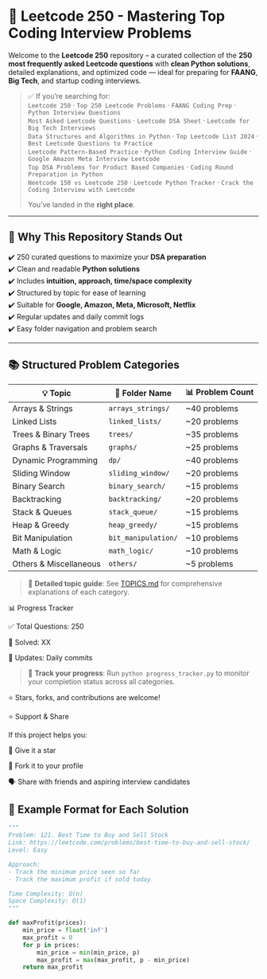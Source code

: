 # 🧠 Leetcode 250 - Mastering Top Coding Interview Problems

Welcome to the **Leetcode 250** repository – a curated collection of the **250 most frequently asked Leetcode questions** with **clean Python solutions**, detailed explanations, and optimized code — ideal for preparing for **FAANG**, **Big Tech**, and startup coding interviews.

> ✅ If you’re searching for:  
> `Leetcode 250` · `Top 250 Leetcode Problems` · `FAANG Coding Prep` · `Python Interview Questions`  
> `Most Asked Leetcode Questions` · `Leetcode DSA Sheet` · `Leetcode for Big Tech Interviews`  
> `Data Structures and Algorithms in Python` · `Top Leetcode List 2024` · `Best Leetcode Questions to Practice`  
> `Leetcode Pattern-Based Practice` · `Python Coding Interview Guide` · `Google Amazon Meta Interview Leetcode`  
> `Top DSA Problems for Product Based Companies` · `Coding Round Preparation in Python`  
> `Neetcode 150 vs Leetcode 250` · `Leetcode Python Tracker` · `Crack the Coding Interview with Leetcode`  
> 
> You’ve landed in the **right place**.


---

## 🚀 Why This Repository Stands Out

✔️ 250 curated questions to maximize your **DSA preparation**  
✔️ Clean and readable **Python solutions**  
✔️ Includes **intuition, approach, time/space complexity**  
✔️ Structured by topic for ease of learning  
✔️ Suitable for **Google, Amazon, Meta, Microsoft, Netflix**  
✔️ Regular updates and daily commit logs  
✔️ Easy folder navigation and problem search  

---

## 📚 Structured Problem Categories

| 💡 Topic                | 📌 Folder Name        | 📊 Problem Count |
|------------------------|-----------------------|------------------|
| Arrays & Strings       | `arrays_strings/`     | ~40 problems     |
| Linked Lists           | `linked_lists/`       | ~20 problems     |
| Trees & Binary Trees   | `trees/`              | ~35 problems     |
| Graphs & Traversals    | `graphs/`             | ~25 problems     |
| Dynamic Programming    | `dp/`                 | ~40 problems     |
| Sliding Window         | `sliding_window/`     | ~20 problems     |
| Binary Search          | `binary_search/`      | ~15 problems     |
| Backtracking           | `backtracking/`       | ~20 problems     |
| Stack & Queues         | `stack_queue/`        | ~15 problems     |
| Heap & Greedy          | `heap_greedy/`        | ~15 problems     |
| Bit Manipulation       | `bit_manipulation/`   | ~10 problems     |
| Math & Logic           | `math_logic/`         | ~10 problems     |
| Others & Miscellaneous | `others/`             | ~5 problems      |

> 📖 **Detailed topic guide**: See [TOPICS.md](TOPICS.md) for comprehensive explanations of each category.

📊 Progress Tracker

✅ Total Questions: 250

🔄 Solved: XX

📅 Updates: Daily commits

> 🎯 **Track your progress**: Run `python progress_tracker.py` to monitor your completion status across all categories.

⭐ Stars, forks, and contributions are welcome!

⭐ Support & Share

If this project helps you:

🌟 Give it a star

🍴 Fork it to your profile

🗣️ Share with friends and aspiring interview candidates

## 🧠 Example Format for Each Solution

```python
"""
Problem: 121. Best Time to Buy and Sell Stock
Link: https://leetcode.com/problems/best-time-to-buy-and-sell-stock/
Level: Easy

Approach:
- Track the minimum price seen so far
- Track the maximum profit if sold today

Time Complexity: O(n)
Space Complexity: O(1)
"""

def maxProfit(prices):
    min_price = float('inf')
    max_profit = 0
    for p in prices:
        min_price = min(min_price, p)
        max_profit = max(max_profit, p - min_price)
    return max_profit
